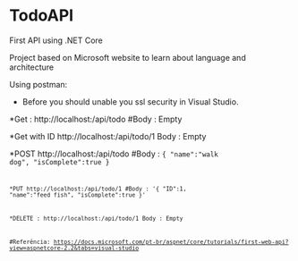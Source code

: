 # TodoAPI
First API using .NET Core

Project based on Microsoft website to learn about language and architecture

Using postman:
- Before you should unable you ssl security in Visual Studio.

*Get :
http://localhost:<PORT>/api/todo
#Body :
Empty


*Get with ID
http://localhost:<PORT>/api/todo/1
Body :
Empty


*POST
http://localhost:<PORT>/api/todo
#Body :
<code>{
"name":"walk dog",
"isComplete":true
}<code>


*PUT
http://localhost:<PORT>/api/todo/1
#Body :
'{
    "ID":1,
    "name":"feed fish",
    "isComplete":true
 }'

*DELETE :
http://localhost:<PORT>/api/todo/1
Body :
Empty

#Referência:
https://docs.microsoft.com/pt-br/aspnet/core/tutorials/first-web-api?view=aspnetcore-2.2&tabs=visual-studio
